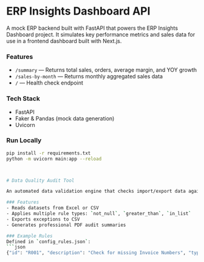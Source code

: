 # ERP Insights Dashboard API

A mock ERP backend built with FastAPI that powers the ERP Insights Dashboard project.
It simulates key performance metrics and sales data for use in a frontend dashboard built with Next.js.

### Features
- `/summary` — Returns total sales, orders, average margin, and YOY growth
- `/sales-by-month` — Returns monthly aggregated sales data
- `/` — Health check endpoint

### Tech Stack
- FastAPI
- Faker & Pandas (mock data generation)
- Uvicorn

### Run Locally
```bash
pip install -r requirements.txt
python -m uvicorn main:app --reload



# Data Quality Audit Tool

An automated data validation engine that checks import/export data against configurable business rules.

### Features
- Reads datasets from Excel or CSV
- Applies multiple rule types: `not_null`, `greater_than`, `in_list`
- Exports exceptions to CSV
- Generates professional PDF audit summaries

### Example Rules
Defined in `config_rules.json`:
```json
{"id": "R001", "description": "Check for missing Invoice Numbers", "type": "not_null"}


